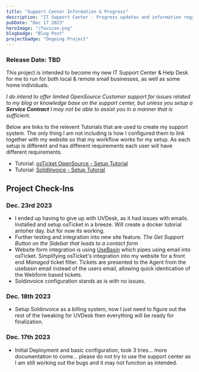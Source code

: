 ```yaml
---
title: "Support Center Information & Progress"
description: "IT Support Center - Progress updates and information regarding release date."
pubDate: "Dec 17 2023"
heroImage: "/favicon.png"
blogbadge: "Blog Post"
projectbadge: "Ongoing Project"
---
```


### Release Date: TBD

This project is intended to become my new IT Support Center & Help Desk for me to run for both local & remote small businesses, as well as some home individuals.

*I do intend to offer limited OpenSource Customer support for issues related to my blog or knowledge base on the support center, but unless you setup a **Service Contract** I may not be able to assist you in a manner that is sufficient.*

Below are links to the relevent Tutorials that are used to create my support system.  The only thing I am not including is how I configured them to link together with my website so that my workflow works for my setup.  As each setup is different and has different requirements each user will have different requirements.

- Tutorial: [osTicket OpenSource - Setup Tutorial](/blog/tutorial-osticket)
- Tutorial: [SolidInvoice - Setup Tutorial](/blog/tutorial-solidinvoice)

## Project Check-Ins

### Dec. 23rd 2023

- I ended up having to give up with UVDesk, as it had issues with emails.  Installed and setup osTicket in a breeze.  Will create a docker tutorial antoher day.  but for now its working.
- Further testing and integration into new site feature. *The Get Support Button on the Sidebar that leads to a contact form*
- Website form integration is using [UseBasin](https://usebasin.com) which pipes using email into osTicket.  Simplifying osTicket's integration into my website for a front end *Managed* ticket filter.  Tickets are presented to the Agent from the usebasin email instead of the users email, allowing quick identication of the Webform based tickets.
- Soldinvoice configuration stands as is with no issues.

### Dec. 18th 2023

- Setup Soldinvoice as a billing system, now I just need to figure out the rest of the tweaking for UVDesk then everything will be ready for finalization.

### Dec. 17th 2023

- Initial Deployment and basic configuration, took 3 tries... more documentation to come... please do not try to use the support center as I am still working out the bugs and it may not function as intended.
